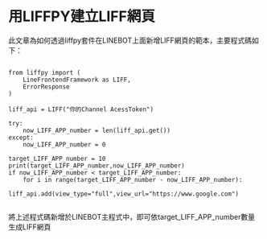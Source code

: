 <h1>用LIFFPY建立LIFF網頁</h1>
<p>此文章為如何透過liffpy套件在LINEBOT上面新增LIFF網頁的範本，主要程式碼如下：</p>

```

from liffpy import (
    LineFrontendFramework as LIFF,
    ErrorResponse
)

liff_api = LIFF("你的Channel AcessToken")

try:
    now_LIFF_APP_number = len(liff_api.get())
except:
    now_LIFF_APP_number = 0

target_LIFF_APP_number = 10
print(target_LIFF_APP_number,now_LIFF_APP_number)
if now_LIFF_APP_number < target_LIFF_APP_number:
    for i in range(target_LIFF_APP_number - now_LIFF_APP_number):
        liff_api.add(view_type="full",view_url="https://www.google.com")


```

將上述程式碼新增於LINEBOT主程式中，即可依target_LIFF_APP_number數量生成LIFF網頁
